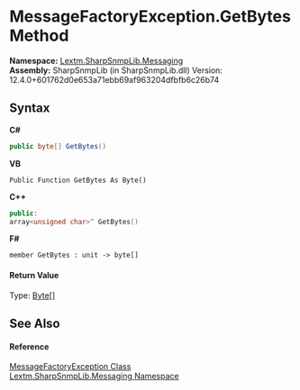 # MessageFactoryException.GetBytes Method 
 

**Namespace:**&nbsp;<a href="N_Lextm_SharpSnmpLib_Messaging">Lextm.SharpSnmpLib.Messaging</a><br />**Assembly:**&nbsp;SharpSnmpLib (in SharpSnmpLib.dll) Version: 12.4.0+601762d0e653a71ebb69af963204dfbfb6c26b74

## Syntax

**C#**<br />
``` C#
public byte[] GetBytes()
```

**VB**<br />
``` VB
Public Function GetBytes As Byte()
```

**C++**<br />
``` C++
public:
array<unsigned char>^ GetBytes()
```

**F#**<br />
``` F#
member GetBytes : unit -> byte[] 

```


#### Return Value
Type: <a href="https://docs.microsoft.com/dotnet/api/system.byte" target="_blank" rel="noopener noreferrer">Byte</a>[]

## See Also


#### Reference
<a href="T_Lextm_SharpSnmpLib_Messaging_MessageFactoryException">MessageFactoryException Class</a><br /><a href="N_Lextm_SharpSnmpLib_Messaging">Lextm.SharpSnmpLib.Messaging Namespace</a><br />